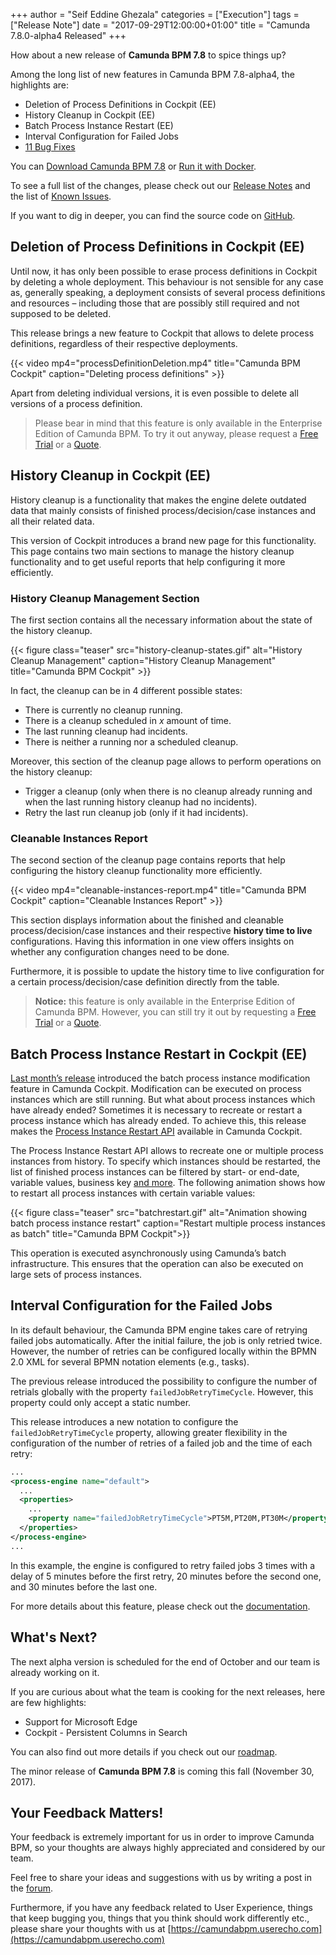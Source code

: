 +++
author = "Seif Eddine Ghezala"
categories = ["Execution"]
tags = ["Release Note"]
date = "2017-09-29T12:00:00+01:00"
title = "Camunda 7.8.0-alpha4 Released"
+++

How about a new release of **Camunda BPM 7.8** to spice things up?

Among the long list of new features in Camunda BPM 7.8-alpha4, the highlights are:

* Deletion of Process Definitions in Cockpit (EE)
* History Cleanup in Cockpit (EE)
* Batch Process Instance Restart (EE)
* Interval Configuration for Failed Jobs
* [11 Bug Fixes](https://app.camunda.com/jira/issues/?jql=issuetype%20%3D%20%22Bug%20Report%22%20AND%20fixVersion%20%3D%207.8.0-alpha4)

You can [Download Camunda BPM 7.8](https://camunda.org/download/#latest) or [Run it with Docker](https://hub.docker.com/r/camunda/camunda-bpm-platform/).


To see a full list of the changes, please check out our [Release Notes](https://app.camunda.com/jira/secure/ReleaseNote.jspa?projectId=10230&version=15091)
and the list of [Known Issues](https://app.camunda.com/jira/issues/?jql=affectedVersion%20%3D%207.8.0-alpha4).


If you want to dig in deeper, you can find the source code on [GitHub](https://github.com/camunda/camunda-bpm-platform/releases/tag/7.8.0-alpha4).
<!--more-->

## Deletion of Process Definitions in Cockpit (EE)
Until now, it has only been possible to erase process definitions in Cockpit by deleting a whole deployment. This behaviour is not sensible for any case as, generally speaking, a deployment consists of several process definitions and resources – including those that are possibly still required and not supposed to be deleted.

This release brings a new feature to Cockpit that allows to delete process definitions, regardless of their respective
deployments.

{{< video mp4="processDefinitionDeletion.mp4" title="Camunda BPM Cockpit" caption="Deleting process definitions" >}}

Apart from deleting individual versions, it is even possible to delete all versions of a process definition.

> Please bear in mind that this feature is only available in the Enterprise Edition of Camunda BPM.
> To try it out anyway, please request a [Free Trial](https://camunda.com/trial/) or a
> [Quote](https://camunda.com/bpm/enterprise/quote.php).

## History Cleanup in Cockpit (EE)

History cleanup is a functionality that makes the engine delete outdated data that mainly consists of finished process/decision/case instances and all their related data.

This version of Cockpit introduces a brand new page for this functionality. This page contains two main sections to manage the history cleanup functionality and to get useful reports that help configuring it more efficiently.

### History Cleanup Management Section
The first section contains all the necessary information about the state of the history cleanup.

{{< figure class="teaser" src="history-cleanup-states.gif" alt="History Cleanup Management" caption="History Cleanup Management" title="Camunda BPM Cockpit" >}}

In fact, the cleanup can be in 4 different possible states:

* There is currently no cleanup running.
* There is a cleanup scheduled in _x_ amount of time.
* The last running cleanup had incidents.
* There is neither a running nor a scheduled cleanup.


Moreover, this section of the cleanup page allows to perform operations on the history cleanup:

* Trigger a cleanup (only when there is no cleanup already running and when the last running history cleanup had no incidents).
* Retry the last run cleanup job (only if it had incidents).

### Cleanable Instances Report
The second section of the cleanup page contains reports that help configuring the history cleanup functionality more efficiently.

{{< video mp4="cleanable-instances-report.mp4" title="Camunda BPM Cockpit" caption="Cleanable Instances Report" >}}


This section displays information about the finished and cleanable process/decision/case instances and their respective **history time to live** configurations. Having this information in one view offers insights on whether any configuration changes need to be done.

Furthermore, it is possible to update the history time to live configuration for a certain process/decision/case definition directly from the table.

> **Notice:** this feature is only available in the Enterprise Edition of Camunda BPM.
> However, you can still try it out by requesting a [Free Trial](https://camunda.com/trial/) or a
> [Quote](https://camunda.com/bpm/enterprise/quote.php).

## Batch Process Instance Restart in Cockpit (EE)

[Last month’s release](https://blog.camunda.org/post/2017/08/camunda-bpm-780-alpha3-released/) introduced the batch process instance modification feature in Camunda Cockpit. Modification can be executed on process instances which are still running. But what about process instances which have already ended? Sometimes it is necessary to recreate or restart a process instance which has already ended. To achieve this, this release makes the [Process Instance Restart API](https://docs.camunda.org/manual/latest/user-guide/process-engine/process-instance-restart/) available in Camunda Cockpit.

The Process Instance Restart API allows to recreate one or multiple process instances from history. To specify which instances should be restarted, the list of finished process instances can be filtered by start- or end-date, variable values, business key [and more](https://docs.camunda.org/manual/latest/reference/rest/history/process-instance/post-process-instance-query/#request-body). The following animation shows how to restart all process instances with certain variable values:

{{< figure class="teaser" src="batchrestart.gif" alt="Animation showing batch process instance restart"
caption="Restart multiple process instances as batch" title="Camunda BPM Cockpit">}}

This operation is executed asynchronously using Camunda’s batch infrastructure. This ensures that the operation can also be executed on large sets of process instances.

## Interval Configuration for the Failed Jobs

In its default behaviour, the Camunda BPM engine takes care of retrying failed jobs automatically. After the initial failure, the job is only retried twice. However, the number of retries can be configured locally within the BPMN 2.0 XML for several BPMN notation elements (e.g., tasks).

The previous release introduced the possibility to configure the number of retrials globally with the property `failedJobRetryTimeCycle`. However, this property could only accept a static number.

This release introduces a new notation to configure the `failedJobRetryTimeCycle` property, allowing greater flexibility in the configuration of the number of retries of a failed job and the time of each retry:

```xml
...
<process-engine name="default">
  ...
  <properties>
    ...
    <property name="failedJobRetryTimeCycle">PT5M,PT20M,PT30M</property>
  </properties>
</process-engine>
...
```

In this example, the engine is configured to retry failed jobs 3 times with a delay of 5 minutes before the first retry, 20 minutes before the second one, and 30 minutes before the last one.

For more details about this feature, please check out the
[documentation](https://docs.camunda.org/manual/latest/user-guide/process-engine/the-job-executor/#retry-intervals).


## What's Next?
The next alpha version is scheduled for the end of October and our team is already working on it.

If you are curious about what the team is cooking for the next releases, here are few highlights:

* Support for Microsoft Edge
* Cockpit - Persistent Columns in Search

You can also find out more details if you check out our [roadmap](https://camunda.org/roadmap).

The minor release of **Camunda BPM 7.8** is coming this fall (November 30, 2017).

## Your Feedback Matters!
Your feedback is extremely important for us in order to improve Camunda BPM, so your thoughts are always highly appreciated and considered by our team.

Feel free to share your ideas and suggestions with us by writing a post in the [forum](https://forum.camunda.org/).

Furthermore, if you have any feedback related to User Experience, things that keep bugging you, things that you think should work differently etc., please share your thoughts with us at [https://camundabpm.userecho.com](https://camundabpm.userecho.com)
